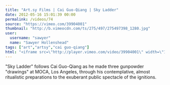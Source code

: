 ```yaml
---
title: "Art.sy Films | Cai Guo-Qiang | Sky Ladder"
date: 2012-05-16 15:01:39 00:00
permalink: /videos/74
source: "https://vimeo.com/39904001"
thumbnail: "http://b.vimeocdn.com/ts/275/497/275497398_1280.jpg"
user:
  username: "sawyer"
  name: "Sawyer Hollenshead"
tags: ["art","artsy","cai guo-qiang"]
html: "<iframe src=\"http://player.vimeo.com/video/39904001\" width=\"1280\" height=\"720\" frameborder=\"0\" webkitallowfullscreen mozallowfullscreen allowfullscreen></iframe>"
---
```


"Sky Ladder" follows Cai Guo-Qiang as he made three gunpowder "drawings" at MOCA, Los Angeles, through his contemplative, almost ritualistic preparations to the exuberant public spectacle of the ignitions.